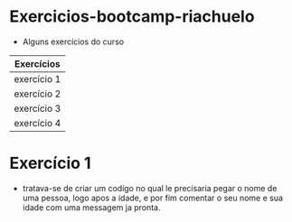 # Exercicios-bootcamp-riachuelo

- Alguns exercícios do curso


|Exercícios|
|--------------------------|
|exercício 1 | Codígo | 
|exercício 2 | Codígo |
|exercício 3 | Codígo |
|exercício 4 | Codígo |

# Exercício 1

- tratava-se de criar um codígo no qual le precisaria pegar o nome de uma pessoa, logo apos a idade, e por fim comentar o seu nome e sua idade com uma messagem ja pronta. 
